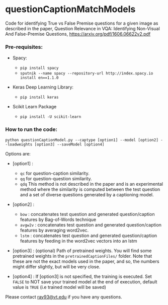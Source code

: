 # questionCaptionMatchModels

Code for identifying True vs False Premise questions for a given image as described in the paper, Question Relevance in VQA:
Identifying Non-Visual And False-Premise Questions,  https://arxiv.org/pdf/1606.06622v2.pdf

### Pre-requisites:

- Spacy: 
  - ```pip install spacy```
  - ```sputnik --name spacy --repository-url http://index.spacy.io install en==1.1.0```

- Keras Deep Learning Library:
  - ```pip install keras```

- Scikit Learn Package
  - ```pip install -U scikit-learn```


### How to run the code:

```python questionCaptionModel.py --captype [option1] --model [option2] --loadweights [option3] --saveModel [option4]```

Options are:

- [option1] :
  - ```qc``` for question-caption similarity.
  - ```qq``` for question-question similarity.
  - ```qdq``` This method is not described in the paper and is an experimental method where the similarity is computed between the test question and a set of diverse questions generated by a captioning model. 
  
- [option2] :
  - ```bow``` : concatenates test question and generated question/caption features by Bag-of-Words technique 
  - ```avgw2v``` : concatenates test question and generated question/caption features by averaging word2vec.
  - ```lstm``` : concatenates test question and generated question/caption features by feeding in the word2vec vectors into an lstm
  
- [option3] : (optional) Path of pretrained weights. You will find some pretrained weights in the ```pretrainedCaptionFiles/``` folder. Note that these are not the exact models used in the paper, and so, the numbers might differ slightly, but will be very close. 

- [option4] : If [option3] is not specified, the training is executed. Set ```FALSE``` to NOT save your trained model at the end of execution, default value is ```TRUE``` (i.e trained model will be saved)

Please contact ray93@vt.edu if you have any questions.
